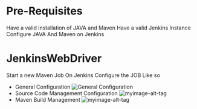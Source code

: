 # Pre-Requisites
Have a valid installation of JAVA and Maven 
Have a valid Jenkins Instance
Configure JAVA And Maven on Jenkins
# JenkinsWebDriver
Start a new Maven Job On Jenkins
Configure the JOB Like so

* General Configuration ![General Configuration](https://i.imgur.com/v48AVkB.png)
* Source Code Management Configuration ![myimage-alt-tag](https://i.imgur.com/86l2ME0.png)
* Maven Build Management ![myimage-alt-tag](https://i.imgur.com/37WdYrX.png)


